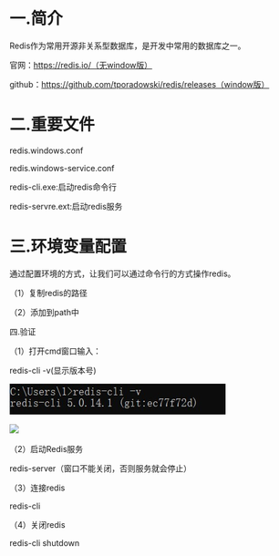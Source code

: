 # 一.简介

Redis作为常用开源非关系型数据库，是开发中常用的数据库之一。

官网：https://redis.io/（无window版）

github：https://github.com/tporadowski/redis/releases（window版）

# 二.重要文件

redis.windows.conf

redis.windows-service.conf

redis-cli.exe:启动redis命令行

redis-servre.ext:启动redis服务

# 三.环境变量配置

通过配置环境的方式，让我们可以通过命令行的方式操作redis。

（1）复制redis的路径

（2）添加到path中

四.验证

（1）打开cmd窗口输入：

redis-cli -v(显示版本号)

![](../_pic/redis-cli-v.jpg)

![](lvfasen.github.io/assets/image/redis-cli-v.jpg)

（2）启动Redis服务

redis-server（窗口不能关闭，否则服务就会停止）

（3）连接redis

redis-cli

（4）关闭redis

redis-cli shutdown